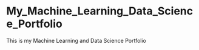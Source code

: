 # My_Machine_Learning_Data_Science_Portfolio
This is my Machine Learning and Data Science Portfolio
